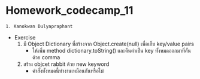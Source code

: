 # Homework_codecamp_11
    1. Kanokwan Dulyapraphant
- Exercise
    1. มี Object Dictionary ที่สร้างจาก Object.create(null) เพื่อเก็บ key/value pairs
        - ให้เพิ่ม method dictionary.toString() และคืนค่าเป็น key ทั้งหมดออกมาที่คั่นด้วย comma
    2. สร้าง objcet rabbit ด้วย new keyword
        - คำสั่งทั้งหมดนี้ทำงานเหมือนกันหรือไม่